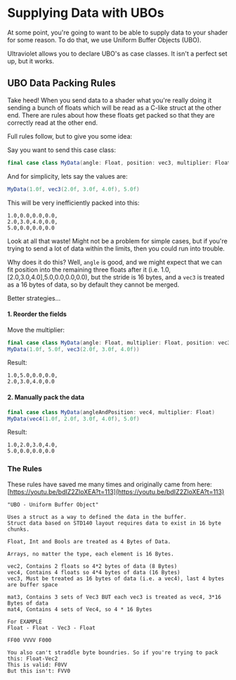 # Supplying Data with UBOs

At some point, you're going to want to be able to supply data to your shader for some reason. To do that, we use Uniform Buffer Objects (UBO).

Ultraviolet allows you to declare UBO's as case classes. It isn't a perfect set up, but it works.

## UBO Data Packing Rules

Take heed! When you send data to a shader what you're really doing it sending a bunch of floats which will be read as a C-like struct at the other end. There are rules about how these floats get packed so that they are correctly read at the other end.

Full rules follow, but to give you some idea:

Say you want to send this case class:

```scala
final case class MyData(angle: Float, position: vec3, multiplier: Float)
```

And for simplicity, lets say the values are:

```scala
MyData(1.0f, vec3(2.0f, 3.0f, 4.0f), 5.0f)
```

This will be very inefficiently packed into this:

```
1.0,0.0,0.0,0.0,
2.0,3.0,4.0,0.0,
5.0,0.0,0.0,0.0
```

Look at all that waste! Might not be a problem for simple cases, but if you're trying to send a lot of data within the limits, then you could run into trouble.

Why does it do this? Well, `angle` is good, and we might expect that we can fit position into the remaining three floats after it (i.e. 1.0,[2.0,3.0,4.0],5.0,0.0,0.0,0.0), but the stride is 16 bytes, and a `vec3` is treated as a 16 bytes of data, so by default they cannot be merged.

Better strategies...

#### 1. Reorder the fields

Move the multiplier:

```scala
final case class MyData(angle: Float, multiplier: Float, position: vec3)
MyData(1.0f, 5.0f, vec3(2.0f, 3.0f, 4.0f))
```

Result:

```
1.0,5.0,0.0,0.0,
2.0,3.0,4.0,0.0
```

#### 2. Manually pack the data

```scala
final case class MyData(angleAndPosition: vec4, multiplier: Float)
MyData(vec4(1.0f, 2.0f, 3.0f, 4.0f), 5.0f)
```

Result:

```
1.0,2.0,3.0,4.0,
5.0,0.0,0.0,0.0
```

### The Rules

These rules have saved me many times and originally came from here: [https://youtu.be/bdIZ2ZloXEA?t=113](https://youtu.be/bdIZ2ZloXEA?t=113)

```
"UBO - Uniform Buffer Object"

Uses a struct as a way to defined the data in the buffer.
Struct data based on STD140 layout requires data to exist in 16 byte chunks.

Float, Int and Bools are treated as 4 Bytes of Data.

Arrays, no matter the type, each element is 16 Bytes.

vec2, Contains 2 floats so 4*2 bytes of data (8 Bytes)
vec4, Contains 4 floats so 4*4 bytes of data (16 Bytes)
vec3, Must be treated as 16 bytes of data (i.e. a vec4), last 4 bytes are buffer space

mat3, Contains 3 sets of Vec3 BUT each vec3 is treated as vec4, 3*16 Bytes of data
mat4, Contains 4 sets of Vec4, so 4 * 16 Bytes

For EXAMPLE
Float - Float - Vec3 - Float

FF00 VVVV F000

You also can't straddle byte boundries. So if you're trying to pack this: Float-Vec2
This is valid: F0VV
But this isn't: FVV0
```
